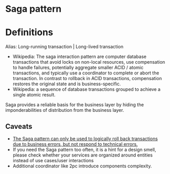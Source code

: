 # Saga pattern
# Definitions
Alias: Long-running transaction | Long-lived transaction
- Wikipedia: The saga interaction pattern are computer database transactions that avoid locks on non-local resources, use compensation to handle failures, potentially aggregate smaller ACID / atomic transactions, and typically use a coordinator to complete or abort the transaction. In contrast to rollback in ACID transactions, compensation restores the original state and is business-specific.
- Wikipedia: a sequence of database transactions grouped to achieve a single atomic result.

Saga provides a reliable basis for the business layer by hiding the imponderabilities of distribution from the business layer.


## Caveats
- [The Saga pattern can only be used to logically roll back transactions due to business errors, but not respond to technical errors.](https://www.ufried.com/blog/limits_of_saga_pattern/)
- If you need the Saga pattern too often, it is a hint for a design smell, please check whether your services are organized around entities instead of use cases/user interactions
- Additional coordinator like 2pc introduce components complexity.

